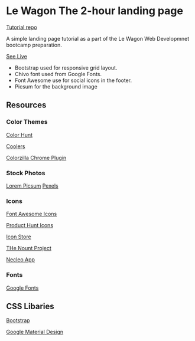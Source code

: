 # Le Wagon The 2-hour landing page

[Tutorial repo](https://lewagon.github.io/landing/)

A simple landing page tutorial as a part of the Le Wagon Web Developmnet bootcamp preparation.

[See Live]()

- Bootstrap used for responsive grid layout.
- Chivo font used from Google Fonts.
- Font Awesome use for social icons in the footer.
- Picsum for the background image

## Resources

### Color Themes

[Color Hunt](https://colorhunt.co/)

[Coolers](https://coolors.co/)

[Colorzilla Chrome Plugin](https://www.colorzilla.com/chrome/)

### Stock Photos

[Lorem Picsum](https://picsum.photos/)
[Pexels](https://www.pexels.com/)

### Icons

[Font Awesome Icons](https://fontawesome.com/icons)

[Product Hunt Icons](https://www.producthunt.com/search?q=icons)

[Icon Store](https://iconstore.co/)

[THe Nount Project](https://thenounproject.com/)

[Necleo App](https://nucleoapp.com/premium-icons)

### Fonts

[Google Fonts](https://fonts.google.com/)

## CSS Libaries

[Bootstrap](https://getbootstrap.com/)

[Google Material Design](https://material.io/)
